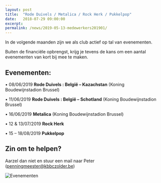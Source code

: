 ```yaml
---
layout: post
title:  "Rode Duivels / Metalica / Rock Herk / Pukkelpop"
date:   2018-07-29 09:00:00
excerpt: 
permalink: /news/2019-05-13-medewerkers201901/
---
```



In de volgende maanden zijn we als club actief op tal van evenementen.

Buiten de financiële opbrengst, krijg je tevens de kans om een aantal evenementen van kort bij mee te maken.

## Evenementen:

•	08/06/2019 	**Rode Duivels : België – Kazachstan** (Koning Boudewijnstadion Brussel) 

•	11/06/2019	**Rode Duivels : België – Schotland** (Koning Boudewijnstadion Brussel)

•	16/06/2019	**Metalica** (Koning Boudewijnstadion Brussel)

•	12 & 13/07/2019	**Rock Herk** 

•	15 – 18/08/2019	**Pukkelpop**

## Zin om te helpen?

Aarzel dan niet en stuur een mail naar Peter (penningmeester@kbbczolder.be)

![Evenementen](/news/img/biertap.jpg)

